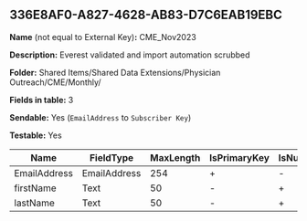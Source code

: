 ## 336E8AF0-A827-4628-AB83-D7C6EAB19EBC

**Name** (not equal to External Key)**:** CME_Nov2023

**Description:** Everest validated and import automation scrubbed

**Folder:** Shared Items/Shared Data Extensions/Physician Outreach/CME/Monthly/

**Fields in table:** 3

**Sendable:** Yes (`EmailAddress` to `Subscriber Key`)

**Testable:** Yes

| Name | FieldType | MaxLength | IsPrimaryKey | IsNullable | DefaultValue |
| --- | --- | --- | --- | --- | --- |
| EmailAddress | EmailAddress | 254 | + | - |  |
| firstName | Text | 50 | - | + |  |
| lastName | Text | 50 | - | + |  |
